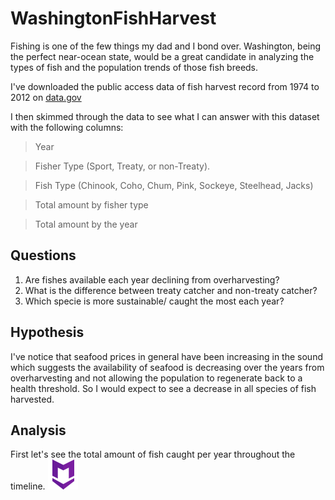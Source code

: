 # WashingtonFishHarvest
Fishing is one of the few things my dad and I bond over. Washington, being the perfect near-ocean state, would be a great candidate in analyzing the types of fish and the population trends of those fish breeds.

I've downloaded the public access data of fish harvest record from 1974 to 2012 on [data.gov](https://catalog.data.gov/dataset/washington-anadromous-fish-harvest-data-1974-2012)

I then skimmed through the data to see what I can answer with this dataset with the following columns:
>Year

>Fisher Type (Sport, Treaty, or non-Treaty).

>Fish Type (Chinook, Coho, Chum, Pink, Sockeye, Steelhead, Jacks)

>Total amount by fisher type

>Total amount by the year

## Questions
1. Are fishes available each year declining from overharvesting?
2. What is the difference between treaty catcher and non-treaty catcher?
3. Which specie is more sustainable/ caught the most each year?

## Hypothesis
I've notice that seafood prices in general have been increasing in the sound which suggests the availability of seafood is decreasing over the years from overharvesting and not allowing the population to regenerate back to a health threshold. So I would expect to see a decrease in all species of fish harvested.

## Analysis

First let's see the total amount of fish caught per year throughout the timeline. 
![alt text](https://github.com/adam-p/markdown-here/raw/master/src/common/images/icon48.png "Logo Title Text 1")
